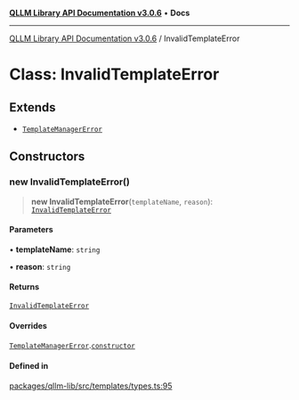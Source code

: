 [**QLLM Library API Documentation v3.0.6**](../README.md) • **Docs**

---

[QLLM Library API Documentation v3.0.6](../globals.md) / InvalidTemplateError

# Class: InvalidTemplateError

## Extends

- [`TemplateManagerError`](TemplateManagerError.md)

## Constructors

### new InvalidTemplateError()

> **new InvalidTemplateError**(`templateName`, `reason`): [`InvalidTemplateError`](InvalidTemplateError.md)

#### Parameters

• **templateName**: `string`

• **reason**: `string`

#### Returns

[`InvalidTemplateError`](InvalidTemplateError.md)

#### Overrides

[`TemplateManagerError`](TemplateManagerError.md).[`constructor`](TemplateManagerError.md#constructors)

#### Defined in

[packages/qllm-lib/src/templates/types.ts:95](https://github.com/quantalogic/qllm/blob/b15a3aa4af263bce36ea091a0f29bf1255b95497/packages/qllm-lib/src/templates/types.ts#L95)

